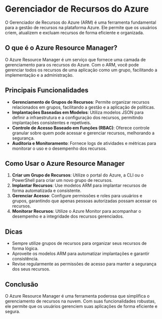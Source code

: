 # Gerenciador de Recursos do Azure

O Gerenciador de Recursos do Azure (ARM) é uma ferramenta fundamental para a gestão de recursos na plataforma Azure. Ele permite que os usuários criem, atualizem e excluam recursos de forma eficiente e organizada.

## O que é o Azure Resource Manager?

O Azure Resource Manager é um serviço que fornece uma camada de gerenciamento para os recursos do Azure. Com o ARM, você pode gerenciar todos os recursos de uma aplicação como um grupo, facilitando a implementação e a administração.

## Principais Funcionalidades

- **Gerenciamento de Grupos de Recursos**: Permite organizar recursos relacionados em grupos, facilitando a gestão e a aplicação de políticas.
- **Implantações Baseadas em Modelos**: Utiliza modelos JSON para definir a infraestrutura e a configuração dos recursos, permitindo implantações consistentes e repetíveis.
- **Controle de Acesso Baseado em Funções (RBAC)**: Oferece controle granular sobre quem pode acessar e gerenciar recursos, melhorando a segurança.
- **Auditoria e Monitoramento**: Fornece logs de atividades e métricas para monitorar o uso e o desempenho dos recursos.

## Como Usar o Azure Resource Manager

1. **Criar um Grupo de Recursos**: Utilize o portal do Azure, a CLI ou o PowerShell para criar um novo grupo de recursos.
2. **Implantar Recursos**: Use modelos ARM para implantar recursos de forma automatizada e consistente.
3. **Gerenciar Acesso**: Configure permissões e roles para usuários e grupos, garantindo que apenas pessoas autorizadas possam acessar os recursos.
4. **Monitorar Recursos**: Utilize o Azure Monitor para acompanhar o desempenho e a integridade dos recursos gerenciados.

## Dicas

- Sempre utilize grupos de recursos para organizar seus recursos de forma lógica.
- Aproveite os modelos ARM para automatizar implantações e garantir consistência.
- Revise regularmente as permissões de acesso para manter a segurança dos seus recursos.

## Conclusão

O Azure Resource Manager é uma ferramenta poderosa que simplifica o gerenciamento de recursos na nuvem. Com suas funcionalidades robustas, ele permite que os usuários gerenciem suas aplicações de forma eficiente e segura.